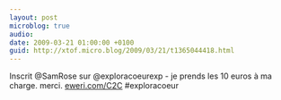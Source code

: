 ```yaml
---
layout: post
microblog: true
audio: 
date: 2009-03-21 01:00:00 +0100
guid: http://xtof.micro.blog/2009/03/21/t1365044418.html
---
```

Inscrit @SamRose sur @exploracoeurexp - je prends les 10 euros à ma charge. merci. [eweri.com/C2C](http://eweri.com/C2C) #exploracoeur
